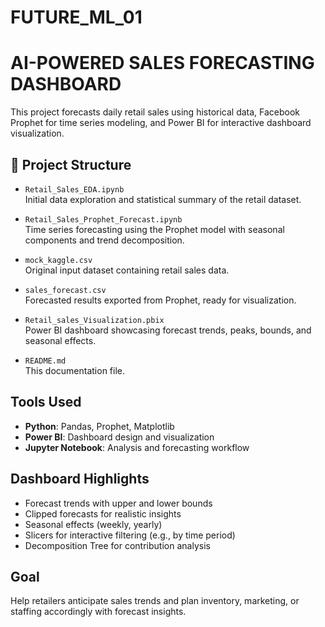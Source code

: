 # FUTURE_ML_01
# AI-POWERED SALES FORECASTING DASHBOARD

This project forecasts daily retail sales using historical data, Facebook Prophet for time series modeling, and Power BI for interactive dashboard visualization.

## 📂 Project Structure

- `Retail_Sales_EDA.ipynb`  
  Initial data exploration and statistical summary of the retail dataset.
  
- `Retail_Sales_Prophet_Forecast.ipynb`  
  Time series forecasting using the Prophet model with seasonal components and trend decomposition.

- `mock_kaggle.csv`  
  Original input dataset containing retail sales data.

- `sales_forecast.csv`  
  Forecasted results exported from Prophet, ready for visualization.

- `Retail_sales_Visualization.pbix`  
  Power BI dashboard showcasing forecast trends, peaks, bounds, and seasonal effects.

- `README.md`  
  This documentation file.

##  Tools Used

- **Python**: Pandas, Prophet, Matplotlib
- **Power BI**: Dashboard design and visualization
- **Jupyter Notebook**: Analysis and forecasting workflow

##  Dashboard Highlights

- Forecast trends with upper and lower bounds
- Clipped forecasts for realistic insights
- Seasonal effects (weekly, yearly)
- Slicers for interactive filtering (e.g., by time period)
- Decomposition Tree for contribution analysis

##  Goal

Help retailers anticipate sales trends and plan inventory, marketing, or staffing accordingly with forecast insights.
